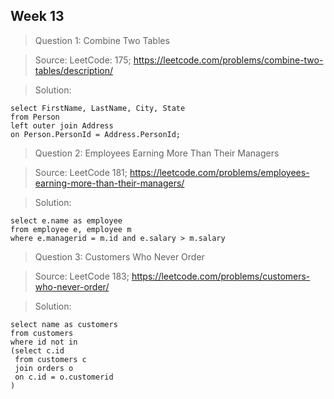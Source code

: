 ## Week 13

> Question 1:  Combine Two Tables

> Source: LeetCode: 175; https://leetcode.com/problems/combine-two-tables/description/

> Solution: 

```
select FirstName, LastName, City, State
from Person
left outer join Address
on Person.PersonId = Address.PersonId;
```

> Question 2:  Employees Earning More Than Their Managers

> Source: LeetCode 181; https://leetcode.com/problems/employees-earning-more-than-their-managers/

> Solution: 

```
select e.name as employee
from employee e, employee m
where e.managerid = m.id and e.salary > m.salary
```

> Question 3:  Customers Who Never Order

> Source: LeetCode 183; https://leetcode.com/problems/customers-who-never-order/

> Solution: 

```
select name as customers
from customers
where id not in
(select c.id 
 from customers c
 join orders o
 on c.id = o.customerid
)
```